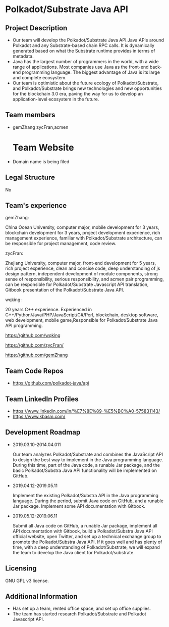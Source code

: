 # Polkadot/Substrate Java API

## Project Description

- Our team will develop the Polkadot/Substrate Java API.Java APIs around Polkadot and any Substrate-based chain RPC calls. It is dynamically generated based on what the Substrate runtime provides in terms of metadata. 
- Java has the largest number of programmers in the world, with a wide range of applications. Most companies use Java as the front-end back-end programming language. The biggest advantage of Java is its large and complete ecosystem.
- Our team is optimistic about the future ecology of Polkadot/Substrate, and Polkadot/Substrate brings new technologies and new opportunities for the blockchain 3.0 era, paving the way for us to develop an application-level ecosystem in the future.

## Team members

- gemZhang
  zycFran,acmen

  # Team Website

- Domain name is being filed

## Legal Structure

No

## Team's experience

gemZhang:   

China Ocean University, computer major, mobile development for 3 years, blockchain development for 3 years, project development experience, rich management experience, familiar with Polkadot/Substrate architecture, can be responsible for project management, code review.   

zycFran:   

Zhejiang University, computer major, front-end development for 5 years, rich project experience, clean and concise code, deep understanding of js design pattern, independent development of module components, strong sense of responsibility, serious responsibility, and acmen pair programming, can be responsible for Polkadot/Substrate Javascript API translation, Gitbook presentation of the Polkadot/Substrate Java API.  

wqking:  

20 years C++ experience. Experienced in C++/Python/Java/PHP/JavaScript/C#/Perl, blockchain, desktop software, web development, mobile game,Responsible for Polkadot/Substrate Java API programming.

https://github.com/wqking  

https://github.com/zycFran/  

https://github.com/gemZhang

## Team Code Repos

- https://github.com/polkadot-java/api

## Team LinkedIn Profiles

- https://www.linkedin.com/in/%E7%8E%89-%E5%BC%A0-575831143/
- https://www.kbasm.com/

## Development Roadmap

- 2019.03.10-2014.04.011

  Our team analyzes Polkadot/Substrate and combines the JavaScript API to design the best way to implement in the Java programming language. During this time, part of the Java code, a runable Jar package, and the basic Polkadot/Substra Java API functionality will be implemented on GitHub.

- 2019.04.12-2019.05.11

  Implement the existing Polkadot/Substra API in the Java programming language. During the period, submit Java code on GitHub, and a runable Jar package. Implement some API documentation with Gitbook.

- 2019.05.12-2019.06.11

  Submit all Java code on GitHub, a runable Jar package, implement all API documentation with Gitbook, build a Polkadot/Substra Java API official website, open Twitter, and set up a technical exchange group to promote the Polkadot/Substra Java API. If it goes well and has plenty of time, with a deep understanding of Polkadot/Substrate, we will expand the team to develop the Java client for Polkadot/substrate.
  
## Licensing

GNU GPL v3 license.

## Additional Information

- Has set up a team, rented office space, and set up office supplies.
- The team has started research Polkadot/Substrate and Polkadot Javascript API.
